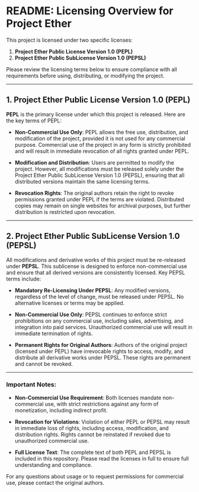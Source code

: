 # README: Licensing Overview for Project Ether

This project is licensed under two specific licenses:

1. **Project Ether Public License Version 1.0 (PEPL)**
2. **Project Ether Public SubLicense Version 1.0 (PEPSL)**

Please review the licensing terms below to ensure compliance with all requirements before using, distributing, or modifying the project.

---

## 1. Project Ether Public License Version 1.0 (PEPL)

**PEPL** is the primary license under which this project is released. Here are the key terms of PEPL:

- **Non-Commercial Use Only**: PEPL allows the free use, distribution, and modification of the project, provided it is not used for any commercial purpose. Commercial use of the project in any form is strictly prohibited and will result in immediate revocation of all rights granted under PEPL.

- **Modification and Distribution**: Users are permitted to modify the project. However, all modifications must be released solely under the Project Ether Public SubLicense Version 1.0 (PEPSL), ensuring that all distributed versions maintain the same licensing terms.

- **Revocation Rights**: The original authors retain the right to revoke permissions granted under PEPL if the terms are violated. Distributed copies may remain on single websites for archival purposes, but further distribution is restricted upon revocation.

---

## 2. Project Ether Public SubLicense Version 1.0 (PEPSL)

All modifications and derivative works of this project must be re-released under **PEPSL**. This sublicense is designed to enforce non-commercial use and ensure that all derived versions are consistently licensed. Key PEPSL terms include:

- **Mandatory Re-Licensing Under PEPSL**: Any modified versions, regardless of the level of change, must be released under PEPSL. No alternative licenses or terms may be applied.

- **Non-Commercial Use Only**: PEPSL continues to enforce strict prohibitions on any commercial use, including sales, advertising, and integration into paid services. Unauthorized commercial use will result in immediate termination of rights.

- **Permanent Rights for Original Authors**: Authors of the original project (licensed under PEPL) have irrevocable rights to access, modify, and distribute all derivative works under PEPSL. These rights are permanent and cannot be revoked.

---

### Important Notes:

- **Non-Commercial Use Requirement**: Both licenses mandate non-commercial use, with strict restrictions against any form of monetization, including indirect profit.

- **Revocation for Violations**: Violation of either PEPL or PEPSL may result in immediate loss of rights, including access, modification, and distribution rights. Rights cannot be reinstated if revoked due to unauthorized commercial use.

- **Full License Text**: The complete text of both PEPL and PEPSL is included in this repository. Please read the licenses in full to ensure full understanding and compliance.

For any questions about usage or to request permissions for commercial use, please contact the original authors.
